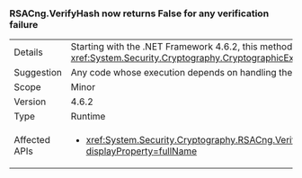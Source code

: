 ### RSACng.VerifyHash now returns False for any verification failure

|   |   |
|---|---|
|Details|Starting with the .NET Framework 4.6.2, this method returns <strong>False</strong> if the signature itself is badly formatted. It now returns false for any verification failure.In the .NET Framework 4.6 and 4.6.1, the method throws a <xref:System.Security.Cryptography.CryptographicException?displayProperty=name> if the signature itself is badly formatted.|
|Suggestion|Any code whose execution depends on handling the <xref:System.Security.Cryptography.CryptographicException?displayProperty=name> should instead execute if validation fails and the method returns <strong>False</strong>.|
|Scope|Minor|
|Version|4.6.2|
|Type|Runtime|
|Affected APIs|<ul><li><xref:System.Security.Cryptography.RSACng.VerifyHash(System.Byte%5B%5D%2CSystem.Byte%5B%5D%2CSystem.Security.Cryptography.HashAlgorithmName%2CSystem.Security.Cryptography.RSASignaturePadding)?displayProperty=fullName></li></ul>|


